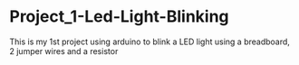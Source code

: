 # Project_1-Led-Light-Blinking
 This is my 1st project using arduino to blink a LED light using a breadboard, 2 jumper wires and a resistor
